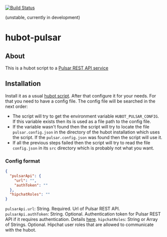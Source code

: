 [![Build Status](https://travis-ci.org/cargomedia/hubot-pulsar.png?branch=master)](https://travis-ci.org/cargomedia/hubot-pulsar)

(unstable, currently in development)

hubot-pulsar
============

## About

This is a hubot script to a [Pulsar REST API service](https://github.com/cargomedia/pulsar-rest-api)

## Installation
Install it as a usual [hubot script](https://github.com/github/hubot/tree/master/docs#scripting). After that configure it for your needs. For that you need to have a config file. The config file will be searched in the next order:
* The script will try to get the environment variable `HUBOT_PULSAR_CONFIG`. If this variable exists then its is used as a file path to the config file.
* If the variable wasn't found then the script will try to locate the file `pulsar.config.json` in the directory of the hubot installation which uses the script. If the `pulsar.config.json` was found then the script will use it.
* If all the previous steps failed then the script will try to read the file `config.json` in its `src` directory which is probably not what you want.


### Config format
```json
{
  "pulsarApi": {
    "url": "",
    "authToken": ""
  },
  "hipchatRoles": ""
}
```

`pulsarApi.url`: String. Required. Url of Pulsar REST API.
`pulsarApi.authToken`: String. Optional. Authentication token for Pulsar REST API if it requires authentication. Details [here](https://github.com/cargomedia/pulsar-rest-api#authentication).
`hipchatRoles`: String or Array of Strings. Optional. Hipchat user roles that are allowed to communicate with the hubot.
